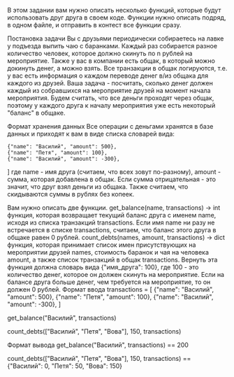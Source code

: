 В этом задании вам нужно описать несколько функций, которые будут использовать друг друга в своем коде. Функции нужно описать подряд, в одном файле, и отправить в контест все функции сразу.

Постановка задачи
Вы с друзьями периодически собираетесь на лавке у подъезда выпить чаю с баранками. Каждый раз собирается разное количество человек, которое должно скинуть по n рублей на мероприятие. Также у вас в компании есть общак, в который можно докинуть денег, а можно взять. Все транзакции в общак логируются, т.е. у вас есть информация о каждом переводе денег в/из общака для каждого из друзей. Ваша задача - посчитать, сколько денег должен каждый из собравшихся на мероприятие друзей на момент начала мероприятия. Будем считать, что все деньги проходят через общак, поэтому у каждого друга к началу мероприятия уже есть некоторый "баланс" в общаке.

Формат хранения данных
Все операции с деньгами хранятся в базе данных и приходят к вам в виде списка словарей вида:

    {"name": "Василий", "amount": 500},
    {"name": "Петя", "amount": 100},
    {"name": "Василий", "amount": -300},
]
где name - имя друга (считаем, что всех зовут по-разному), amount - сумма, которая добавлена в общак. Если сумма отрицательная - это значит, что друг взял деньги из общака. Также считаем, что скидываются суммы в рублях без копеек.

Вам нужно описать две функции.
get_balance(name, transactions) -> int
функция, которая возвращает текущий баланс друга с именем name, исходя из списка транзакций transactions. Если имя name ни разу не встречается в списке transactions, считаем, что баланс этого друга в общаке равен 0 рублей.
count_debts(names, amount, transactions) -> dict
функция, которая принимает список имен присутствующих на мероприятии друзей names, стоимость баранок и чая на человека amount, а также список транзакций в общак transactions. Вернуть эта функция должна словарь вида {"имя_друга": 100}, где 100 - это количество денег, которое он должен скинуть на мероприятие. Если на балансе друга больше денег, чем требуется на мероприятие, то он должен 0 рублей.
Формат ввода
transactions = [ {"name": "Василий", "amount": 500}, {"name": "Петя", "amount": 100}, {"name": "Василий", "amount": -300}, ]

get_balance("Василий", transactions)

count_debts(["Василий", "Петя", "Вова"], 150, transactions)

Формат вывода
get_balance("Василий", transactions) == 200

count_debts(["Василий", "Петя", "Вова"], 150, transactions) == {"Василий": 0, "Петя": 50, "Вова": 150}

